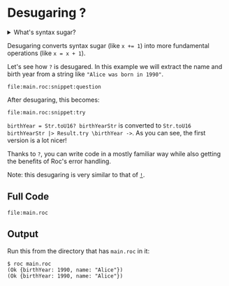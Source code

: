 # Desugaring ?

<details>
  <summary>What's syntax sugar?</summary>
  
  Syntax within a programming language that is designed to make things easier 
  to read or express. It allows developers to write code in a more concise, readable, or
  convenient way without adding new functionality to the language itself.
</details>

Desugaring converts syntax sugar (like `x += 1`) into more fundamental operations (like `x = x + 1`).

Let's see how `?` is desugared. In this example we will extract the name and birth year from a
string like `"Alice was born in 1990"`.
```roc
file:main.roc:snippet:question
```

After desugaring, this becomes:
```roc
file:main.roc:snippet:try
```

`birthYear = Str.toU16? birthYearStr` is converted to `Str.toU16 birthYearStr |> Result.try \birthYear ->`.
As you can see, the first version is a lot nicer!

Thanks to `?`, you can write code in a mostly familiar way while also getting the benefits of Roc's
error handling.

Note: this desugaring is very similar to that of [`!`](https://www.roc-lang.org/examples/DesugaringAwait/README.html).

## Full Code
```roc
file:main.roc
```

## Output

Run this from the directory that has `main.roc` in it:

```
$ roc main.roc
(Ok {birthYear: 1990, name: "Alice"})
(Ok {birthYear: 1990, name: "Alice"})
```
